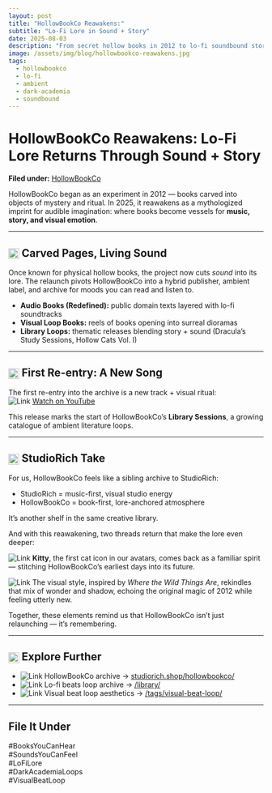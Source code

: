 ```yaml
---
layout: post
title: "HollowBookCo Reawakens:"
subtitle: "Lo‑Fi Lore in Sound + Story"
date: 2025-08-03
description: "From secret hollow books in 2012 to lo-fi soundbound stories in 2025 — HollowBookCo is back as StudioRich’s literary-music imprint."
image: /assets/img/blog/hollowbookco-reawakens.jpg
tags:
  - hollowbookco
  - lo-fi
  - ambient
  - dark-academia
  - soundbound
---
```


# HollowBookCo Reawakens: Lo-Fi Lore Returns Through Sound + Story

**Filed under:** [HollowBookCo](https://studiorich.shop/hollowbookco/)  

HollowBookCo began as an experiment in 2012 — books carved into objects of mystery and ritual. In 2025, it reawakens as a mythologized imprint for audible imagination: where books become vessels for **music, story, and visual emotion**.

---

## <img src="/assets/icons/hollow-book.svg" alt="Hollow Book icon" style="width: 1em; vertical-align: middle;" /> Carved Pages, Living Sound

Once known for physical hollow books, the project now cuts *sound* into its lore. The relaunch pivots HollowBookCo into a hybrid publisher, ambient label, and archive for moods you can read and listen to.

- **Audio Books (Redefined):** public domain texts layered with lo-fi soundtracks  
- **Visual Loop Books:** reels of books opening into surreal dioramas  
- **Library Loops:** thematic releases blending story + sound (Dracula’s Study Sessions, Hollow Cats Vol. I)  

---

## <img src="/assets/icons/musicnote.svg" alt="Music Note icon" style="width: 1em; vertical-align: middle;" /> First Re-entry: A New Song

The first re-entry into the archive is a new track + visual ritual:  
<img src="/assets/icons/youtube.svg" alt="Link" class="icon-sm"> [Watch on YouTube](https://www.youtube.com/watch?v=5CYCmcvXMlM)  

This release marks the start of HollowBookCo’s **Library Sessions**, a growing catalogue of ambient literature loops.

---

## <img src="/assets/icons/eye.svg" alt="Eye icon" style="width: 1em; vertical-align: middle;" />  StudioRich Take

For us, HollowBookCo feels like a sibling archive to StudioRich:  

- StudioRich = music-first, visual studio energy  
- HollowBookCo = book-first, lore-anchored atmosphere  

It’s another shelf in the same creative library.  

And with this reawakening, two threads return that make the lore even deeper:  

<img src="/assets/icons/catpaws.svg" alt="Link" class="icon-sm"> **Kitty**, the first cat icon in our avatars, comes back as a familiar spirit — stitching HollowBookCo’s earliest days into its future.  

<img src="/assets/icons/moon.svg" alt="Link" class="icon-sm"> The visual style, inspired by *Where the Wild Things Are*, rekindles that mix of wonder and shadow, echoing the original magic of 2012 while feeling utterly new.  

Together, these elements remind us that HollowBookCo isn’t just relaunching — it’s remembering.  

---

## <img src="/assets/icons/folder.svg" alt="Folder icon" style="width: 1em; vertical-align: middle; margin: 0px" />  Explore Further

- <img src="/assets/icons/hollow-book.svg" alt="Link" class="icon-sm">  HollowBookCo archive → [studiorich.shop/hollowbookco/](https://studiorich.shop/hollowbookco/)  
- <img src="/assets/icons/headphones.svg" alt="Link" class="icon-sm">  Lo-fi beats loop archive → [/library/](/library/)  
- <img src="/assets/icons/5-point-rounded-star.svg" alt="Link" class="icon-sm">  Visual beat loop aesthetics → [/tags/visual-beat-loop/](/tags/visual-beat-loop/)  

---

## File It Under
#BooksYouCanHear  
#SoundsYouCanFeel  
#LoFiLore  
#DarkAcademiaLoops  
#VisualBeatLoop

